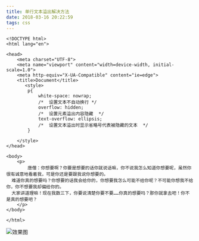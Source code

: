 ```yaml
---
title: 单行文本溢出解决方法
date: 2018-03-16 20:22:59
tags: css
---
```


```
<!DOCTYPE html>
<html lang="en">

<head>
    <meta charset="UTF-8">
    <meta name="viewport" content="width=device-width, initial-scale=1.0">
    <meta http-equiv="X-UA-Compatible" content="ie=edge">
    <title>Document</title>
       <style>  
        p{
            white-space: nowrap;
            /*  设置文本不自动换行 */
            overflow: hidden;
            /*  设置元素溢出内容隐藏  */
            text-overflow: ellipsis;
            /*  设置文本溢出时显示省略号代表被隐藏的文本  */
        }
        
    </style> 
</head>

<body>
    <p>
        唐僧：你想要啊？你要是想要的话你就说话嘛，你不说我怎么知道你想要呢，虽然你很有诚意地看着我，可是你还是要跟我说你想要的。
  难道你真的想要吗？你想要的话我会给你的，你想要我怎么可能不给你呢？不可能你想我不给你，你不想要我却偏给你的。
  大家讲道理嘛！现在我数三下，你要说清楚你要不要……你真的想要吗？那你就拿去吧！你不是真的想要吧？
    </p>
</body>

</html>
```



![效果图](http://upload-images.jianshu.io/upload_images/2244949-a4d26c5fbd8a00c0.png?imageMogr2/auto-orient/strip%7CimageView2/2/w/1240)




